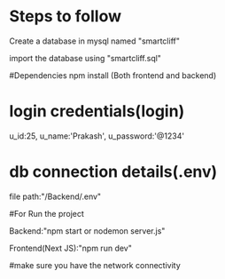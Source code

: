 # Steps to follow
Create a database in mysql named "smartcliff"

import the database using "smartcliff.sql" 

#Dependencies
npm install (Both frontend and backend)

# login credentials(login)
u_id:25,
u_name:'Prakash',
u_password:'@1234'

# db connection details(.env)
file path:"/Backend/.env"


#For Run the project

Backend:"npm start or nodemon server.js"

Frontend(Next JS):"npm run dev"


#make sure you have the network connectivity


